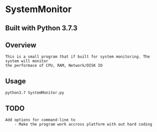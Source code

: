 # SystemMonitor


Built with Python 3.7.3
-----------------------

Overview
-----------------------

	This is a small program that if built for system monitoring. The system will monitor
	the performace of CPU, RAM, Network/DISK IO

Usage
-----------------------

	python3.7 SystemMonitor.py


TODO
-----------------------
	
	Add options for command-line to
		- Make the program work accross platform with out hard coding
